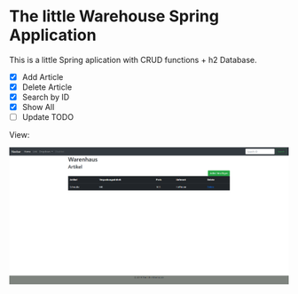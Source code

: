 # The little Warehouse Spring Application

This is a little Spring aplication with CRUD functions + h2 Database.

- [x] Add Article
- [x] Delete Article
- [x] Search by ID
- [x] Show All
- [ ] Update TODO 

View:

![alt-text](img/littleWarehouse.PNG)



